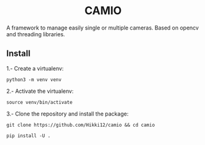 <div align="center"> <h1>CAMIO</h1> </div>

A framework to manage easily single or multiple cameras. Based on opencv and threading libraries.


## Install
1.- Create a virtualenv:
```
python3 -m venv venv
```
2.- Activate the virtualenv:
```
source venv/bin/activate
```
3.- Clone the repository and install the package:
```
git clone https://github.com/Hikki12/camio && cd camio

pip install -U .
```
<!-- 2) Install 


* `mkdocs new [dir-name]` - Create a new project.
* `mkdocs serve` - Start the live-reloading docs server.
* `mkdocs build` - Build the documentation site.
* `mkdocs -h` - Print help message and exit.

## Project layout

    mkdocs.yml    # The configuration file.
    docs/
        index.md  # The documentation homepage.
        ...       # Other markdown pages, images and other files. -->
